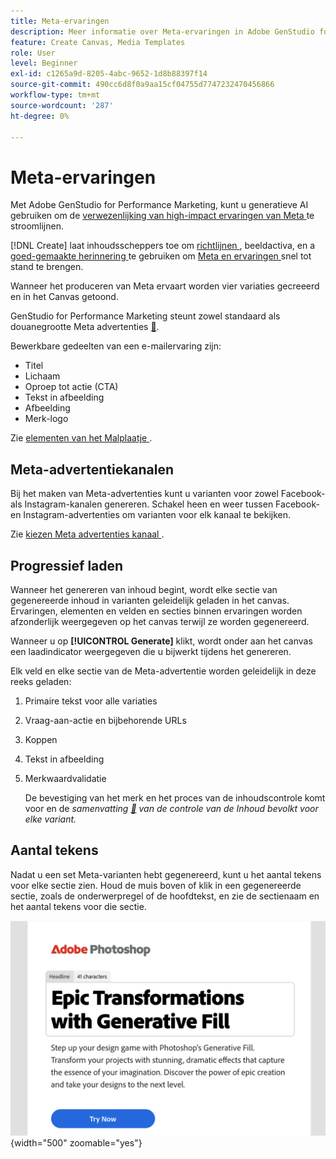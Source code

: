 ```yaml
---
title: Meta-ervaringen
description: Meer informatie over Meta-ervaringen in Adobe GenStudio for Performance Marketing.
feature: Create Canvas, Media Templates
role: User
level: Beginner
exl-id: c1265a9d-8205-4abc-9652-1d8b88397f14
source-git-commit: 490cc6d8f0a9aa15cf04755d7747232470456866
workflow-type: tm+mt
source-wordcount: '287'
ht-degree: 0%

---
```


# Meta-ervaringen

Met Adobe GenStudio for Performance Marketing, kunt u generatieve AI gebruiken om de [ verwezenlijking van high-impact ervaringen van Meta ](/help/user-guide/create/create-meta-ad.md) te stroomlijnen.

[!DNL Create] laat inhoudsscheppers toe om [ richtlijnen ](/help/user-guide/guidelines/overview.md), beeldactiva, en a [ goed-gemaakte herinnering ](/help/user-guide/effective-prompts.md) te gebruiken om [ Meta en ervaringen ](/help/user-guide/create/create-meta-ad.md) snel tot stand te brengen.

Wanneer het produceren van Meta ervaart worden vier variaties gecreeerd en in het Canvas getoond.

GenStudio for Performance Marketing steunt zowel standaard als douanegrootte Meta advertenties [&#128279;](/help/user-guide/content/best-practices-for-templates.md#follow-channel-specific-template-guidelines).

Bewerkbare gedeelten van een e-mailervaring zijn:

* Titel
* Lichaam
* Oproep tot actie (CTA)
* Tekst in afbeelding
* Afbeelding
* Merk-logo

Zie [ elementen van het Malplaatje ](/help/user-guide/content/use-templates.md#template-elements).

<!-- ## Meta ad capabilities

Content creators and marketers can produce brand-consistent Meta ad experiences in GenStudio for Performance Marketing. -->

## Meta-advertentiekanalen

Bij het maken van Meta-advertenties kunt u varianten voor zowel Facebook- als Instagram-kanalen genereren. Schakel heen en weer tussen Facebook- en Instagram-advertenties om varianten voor elk kanaal te bekijken.

Zie [ kiezen Meta advertenties kanaal ](/help/user-guide/create/create-meta-ad.md#choose-meta-ads-channel).

## Progressief laden

Wanneer het genereren van inhoud begint, wordt elke sectie van gegenereerde inhoud in varianten geleidelijk geladen in het canvas. Ervaringen, elementen en velden en secties binnen ervaringen worden afzonderlijk weergegeven op het canvas terwijl ze worden gegenereerd.

Wanneer u op **[!UICONTROL Generate]** klikt, wordt onder aan het canvas een laadindicator weergegeven die u bijwerkt tijdens het genereren.

Elk veld en elke sectie van de Meta-advertentie worden geleidelijk in deze reeks geladen:

1. Primaire tekst voor alle variaties
1. Vraag-aan-actie en bijbehorende URLs
1. Koppen
1. Tekst in afbeelding
1. Merkwaardvalidatie

   De bevestiging van het merk en het proces van de inhoudscontrole komt voor en de _samenvatting [&#128279;](/help/user-guide/guidelines/brand-validation.md#content-check-summary) van de controle van de Inhoud bevolkt voor elke variant._

## Aantal tekens

Nadat u een set Meta-varianten hebt gegenereerd, kunt u het aantal tekens voor elke sectie zien. Houd de muis boven of klik in een gegenereerde sectie, zoals de onderwerpregel of de hoofdtekst, en zie de sectienaam en het aantal tekens voor die sectie.

![ Aantal van het Karakter ](/help/assets/character-count.png){width="500" zoomable="yes"}
